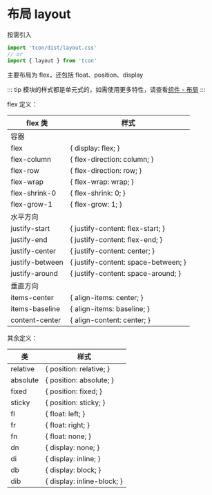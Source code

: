 # 布局 layout

按需引入

```js
import 'tcon/dist/layout.css' 
// or
import { layout } from 'tcon'
```

主要布局为 flex，还包括 float、position、display

::: tip
模块的样式都是单元式的，如需使用更多特性，请查看[组件 - 布局](/components/layout.md)
:::

flex 定义：

| flex 类 | 样式 |
|------|------|
| 容器 |  |
|flex| { display: flex; } |
|flex-column| { flex-direction: column; } |
|flex-row| { flex-direction: row; } |
|flex-wrap| { flex-wrap: wrap; } |
|flex-shrink-0| { flex-shrink: 0; } |
|flex-grow-1| { flex-grow: 1; } |
| 水平方向 |  |
|justify-start|   { justify-content: flex-start; }|
|justify-end   |  { justify-content: flex-end; }|
|justify-center | { justify-content: center; }|
|justify-between |{ justify-content: space-between; }|
|justify-around  |{ justify-content: space-around; }|
| 垂直方向 |  |
|items-center   |{ align-items: center; }|
|items-baseline |{ align-items: baseline; }|
|content-center  |{ align-content: center; }|

其余定义：

|类|样式|
|----|----|
|relative|{ position: relative; }|
|absolute|{ position: absolute; }|
|fixed|{ position: fixed; }|
|sticky|{ position: sticky; }|
|fl|{ float: left; }|
|fr|{ float: right; }|
|fn|{ float: none; }|
|dn|{ display: none; }|
|di|{ display: inline; }|
|db|{ display: block; }|
|dib|{ display: inline-block; }|
